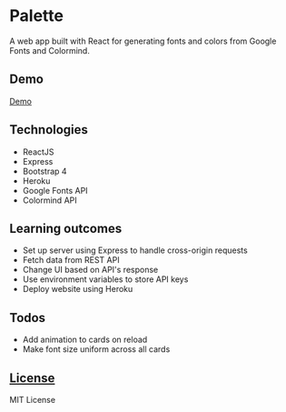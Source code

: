 # Palette

A web app built with React for generating fonts and colors from Google Fonts and Colormind.

## Demo

[Demo]("https://ralmeida094-palette.herokuapp.com/")

## Technologies

- ReactJS
- Express
- Bootstrap 4
- Heroku
- Google Fonts API
- Colormind API

## Learning outcomes

- Set up server using Express to handle cross-origin requests
- Fetch data from REST API
- Change UI based on API's response
- Use environment variables to store API keys
- Deploy website using Heroku

## Todos

- Add animation to cards on reload
- Make font size uniform across all cards

## [License]("./LICENSE")

MIT License
